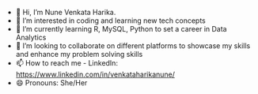 - 👋 Hi, I’m Nune Venkata Harika.
- 👀 I’m interested in coding and learning new tech concepts
- 🌱 I’m currently learning R, MySQL, Python to set a career in Data Analytics
- 💞️ I’m looking to collaborate on different platforms to showcase my skills and enhance my problem solving skills 
- 📫 How to reach me - LinkedIn: https://www.linkedin.com/in/venkataharikanune/
- 😄 Pronouns: She/Her

<!---
NVHarikaVIT/NVHarikaVIT is a ✨ special ✨ repository because its `README.md` (this file) appears on your GitHub profile.
You can click the Preview link to take a look at your changes.
--->
